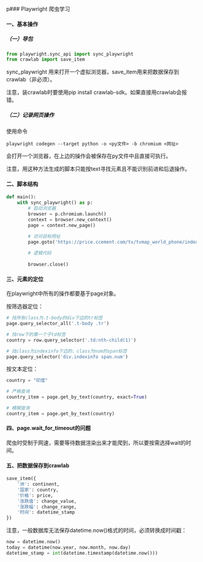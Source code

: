 p### Playwright 爬虫学习

#### 一、基本操作

##### （一）导包

```py
from playwright.sync_api import sync_playwright
from crawlab import save_item
```

sync_playwright 用来打开一个虚拟浏览器，save_item用来把数据保存到crawlab（非必须）。

注意，装crawlab时要使用pip install crawlab-sdk。如果直接用crawlab会报错。



##### （二）记录网页操作

使用命令

`playwright codegen --target python -o <py文件> -b chromium <网址>`

会打开一个浏览器，在上边的操作会被保存在py文件中且直接可执行。

注意，用这种方法生成的脚本只能按text寻找元素且不能识别前进和后退操作。



####  二、脚本结构

```python
def main():
    with sync_playwright() as p:
        # 启动浏览器
        browser = p.chromium.launch()
        context = browser.new_context()
        page = context.new_page()

        # 访问目标网址
        page.goto('https://price.ccement.com/tv/tvmap_world_phone/index.html', timeout=100000)
        
        # 逻辑代码
        
        browser.close()
```



####  三、元素的定位

在playwright中所有的操作都要基于page对象。

按筛选器定位：

```python
# 找所有class为.t-body的div下边的tr标签
page.query_selector_all('.t-body .tr')

# 找row下的第一个子td标签
country = row.query_selector('.td:nth-child(1)')

# 找class为indexinfo下边的，class为num的span标签
page.query_selector('div.indexinfo span.num')
```



按文本定位：

```python
country = "印度"

# 严格查询
country_item = page.get_by_text(country, exact=True)

# 模糊查询
country_item = page.get_by_text(country)
```



#### 四、page.wait_for_timeout的问题

爬虫时受制于网速，需要等待数据渲染出来才能爬到，所以要按需选择wait的时间。



#### 五、把数据保存到crawlab

```python
save_item({
    '洲': continent,
    '国家': country,
    '价格': price,
    '涨跌值': change_value,
    '涨跌幅': change_range,
    '时间': datetime_stamp
})
```

注意，一般数据库无法保存datetime.now()格式的时间，必须转换成时间戳：

```python
now = datetime.now()
today = datetime(now.year, now.month, now.day)
datetime_stamp = int(datetime.timestamp(datetime.now()))
```
